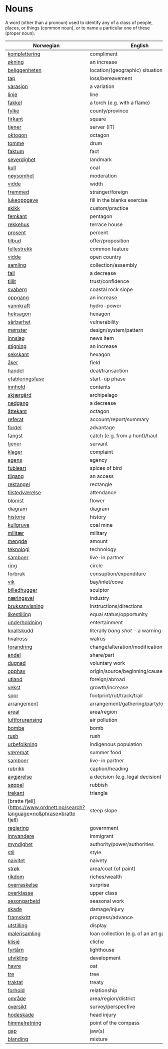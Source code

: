 # Nouns

A word (other than a pronoun) used to identify any of a class of people, places, or things (common noun), or to name a particular one of these (proper noun).

| Norwegian | English | Gender |
| --- | --- | --- |
| [komplettering](https://www.ordnett.no/search?language=no&phrase=komplettering) | compliment | m |
| [økning](https://www.ordnett.no/search?language=no&phrase=økning) | an increase | m |
| [beliggenheten](https://www.ordnett.no/search?language=no&phrase=beliggenheten) | location/(geographic) situation | m/f |
| [tap](https://www.ordnett.no/search?language=no&phrase=tap) | loss/bereavement | i |
| [varasjon](https://www.ordnett.no/search?language=no&phrase=varasjon) | a variation | m |
| [linje](https://www.ordnett.no/search?language=no&phrase=linje) | line | m |
| [fakkel](https://www.ordnett.no/search?language=no&phrase=fakkel) | a torch (e.g. with a flame) | m |
| [fylke](https://www.ordnett.no/search?language=no&phrase=fylke) | county/province | i |
| [firkant](https://www.ordnett.no/search?language=no&phrase=firkant) | square | m |
| [tjener](https://www.ordnett.no/search?language=no&phrase=tjener) | server (IT) | m |
| [oktogon](https://www.ordnett.no/search?language=no&phrase=oktogon) | octagon | m |
| [tomme](https://www.ordnett.no/search?language=no&phrase=tomme) | drum | m |
| [faktum](https://www.ordnett.no/search?language=no&phrase=faktum) | fact | i |
| [severdighet](https://www.ordnett.no/search?language=no&phrase=severdighet) | landmark | m |
| [kull](https://www.ordnett.no/search?language=no&phrase=kull) | coal | i |
| [nøysomhet](https://www.ordnett.no/search?language=no&phrase=nøysomhet) | moderation | m |
| [vidde](https://www.ordnett.no/search?language=no&phrase=vidde) | width | m/f |
| [fremmed](https://www.ordnett.no/search?language=no&phrase=fremmed) | stranger/foreign | m |
| [lukeoppgave](https://www.ordnett.no/search?language=no&phrase=lukeoppgave) | fill in the blanks exercise | m |
| [skikk](https://www.ordnett.no/search?language=no&phrase=skikk) | custom/practice | m |
| [femkant](https://www.ordnett.no/search?language=no&phrase=femkant) | pentagon | m |
| [rekkehus](https://www.ordnett.no/search?language=no&phrase=rekkehus) | terrace house | i |
| [prosent](https://www.ordnett.no/search?language=no&phrase=prosent) | percent | m |
| [tilbud](https://www.ordnett.no/search?language=no&phrase=tilbud) | offer/proposition | i |
| [fellestrekk](https://www.ordnett.no/search?language=no&phrase=fellestrekk) | common feature | i |
| [vidde](https://www.ordnett.no/search?language=no&phrase=vidde) | open country | m |
| [samling](https://www.ordnett.no/search?language=no&phrase=samling) | collection/assembly | m |
| [fall](https://www.ordnett.no/search?language=no&phrase=fall) | a decrease | i |
| [tillit](https://www.ordnett.no/search?language=no&phrase=tillit) | trust/confidence | m |
| [svaberg](https://www.ordnett.no/search?language=no&phrase=svaberg) | coastal rock slope | i |
| [oppgang](https://www.ordnett.no/search?language=no&phrase=oppgang) | an increase | m |
| [vannkraft](https://www.ordnett.no/search?language=no&phrase=vannkraft) | hydro-power | m |
| [heksagon](https://www.ordnett.no/search?language=no&phrase=heksagon) | hexagon | m |
| [sårbarhet](https://www.ordnett.no/search?language=no&phrase=sårbarhet) | vulnerability | m |
| [mønster](https://www.ordnett.no/search?language=no&phrase=mønster) | design/system/pattern | i |
| [innslag](https://www.ordnett.no/search?language=no&phrase=innslag) | news item | i |
| [stigning](https://www.ordnett.no/search?language=no&phrase=stigning) | an increase | m |
| [sekskant](https://www.ordnett.no/search?language=no&phrase=sekskant) | hexagon | m |
| [åker](https://www.ordnett.no/search?language=no&phrase=åker) | field | m |
| [handel](https://www.ordnett.no/search?language=no&phrase=handel) | deal/transaction | m |
| [etableringsfase](https://www.ordnett.no/search?language=no&phrase=etableringsfase) | start-up phase | m |
| [innhold](https://www.ordnett.no/search?language=no&phrase=innhold) | contents | i |
| [skjærgård](https://www.ordnett.no/search?language=no&phrase=skjærgård) | archipelago | m |
| [nedgang](https://www.ordnett.no/search?language=no&phrase=nedgang) | a decrease | m |
| [åttekant](https://www.ordnett.no/search?language=no&phrase=åttekant) | octagon | m |
| [referat](https://www.ordnett.no/search?language=no&phrase=referat) | account/report/summary | i |
| [fordel](https://www.ordnett.no/search?language=no&phrase=fordel) | advantage | m |
| [fangst](https://www.ordnett.no/search?language=no&phrase=fangst) | catch (e.g. from a hunt)/haul | m |
| [tjener](https://www.ordnett.no/search?language=no&phrase=tjener) | servant | m |
| [klager](https://www.ordnett.no/search?language=no&phrase=klager) | complaint | m |
| [agens](https://www.ordnett.no/search?language=no&phrase=agens) | agency | m |
| [fubleart](https://www.ordnett.no/search?language=no&phrase=fubleart) | spices of bird | m/f |
| [tilgang](https://www.ordnett.no/search?language=no&phrase=tilgang) | an access | i |
| [rektangel](https://www.ordnett.no/search?language=no&phrase=rektangel) | rectangle | i |
| [tilstedværelse](https://www.ordnett.no/search?language=no&phrase=tilstedværelse) | attendance | i |
| [blomst](https://www.ordnett.no/search?language=no&phrase=blomst) | flower | m |
| [diagram](https://www.ordnett.no/search?language=no&phrase=diagram) | diagram | i |
| [historie](https://www.ordnett.no/search?language=no&phrase=historie) | history | m/f |
| [kullgruve](https://www.ordnett.no/search?language=no&phrase=kullgruve) | coal mine | m |
| [militær](https://www.ordnett.no/search?language=no&phrase=militær) | military | m |
| [mengde](https://www.ordnett.no/search?language=no&phrase=mengde) | amount | m |
| [teknologi](https://www.ordnett.no/search?language=no&phrase=teknologi) | technology | m |
| [samboer](https://www.ordnett.no/search?language=no&phrase=samboer) | live-in partner | m |
| [ring](https://www.ordnett.no/search?language=no&phrase=ring) | circle | m |
| [forbruk](https://www.ordnett.no/search?language=no&phrase=forbruk) | consuption/expenditure | i |
| [vik](https://www.ordnett.no/search?language=no&phrase=vik) | bay/inlet/cove | m |
| [billedhugger](https://www.ordnett.no/search?language=no&phrase=billedhugger) | sculptor | m |
| [næringsvei](https://www.ordnett.no/search?language=no&phrase=næringsvei) | industry | m |
| [bruksanvisning](https://www.ordnett.no/search?language=no&phrase=bruksanvisning) | instructions/directions | m |
| [likestilling](https://www.ordnett.no/search?language=no&phrase=likestilling) | equal status/opportunity | m |
| [underholdning](https://www.ordnett.no/search?language=no&phrase=underholdning) | entertainment | m |
| [knallskudd](https://www.ordnett.no/search?language=no&phrase=knallskudd) | literally _bang shot_ - a warning shot gun | i |
| [hvalross](https://www.ordnett.no/search?language=no&phrase=hvalross) | walrus | m |
| [forandring](https://www.ordnett.no/search?language=no&phrase=forandring) | change/alteration/modification | m |
| [andel](https://www.ordnett.no/search?language=no&phrase=andel) | share/part | m |
| [dugnad](https://www.ordnett.no/search?language=no&phrase=dugnad) | voluntary work | m |
| [opphav](https://www.ordnett.no/search?language=no&phrase=opphav) | origin/source/beginning/cause | i |
| [utland](https://www.ordnett.no/search?language=no&phrase=utland) | foreign/abroad | m |
| [vekst](https://www.ordnett.no/search?language=no&phrase=vekst) | growth/increase | m |
| [spor](https://www.ordnett.no/search?language=no&phrase=spor) | footprint/rut/track/trail | i |
| [arrangement](https://www.ordnett.no/search?language=no&phrase=arrangement) | arrangement/gathering/party/organisation | i |
| [areal](https://www.ordnett.no/search?language=no&phrase=areal) | area/region | i |
| [luftforurensing](https://www.ordnett.no/search?language=no&phrase=luftforurensing) | air pollution | m |
| [bombe](https://www.ordnett.no/search?language=no&phrase=bombe) | bomb | m |
| [rush](https://www.ordnett.no/search?language=no&phrase=rush) | rush | i |
| [urbefolkning](https://www.ordnett.no/search?language=no&phrase=urbefolkning) | indigenous population | m |
| [væremat](https://www.ordnett.no/search?language=no&phrase=væremat) | summer food | m |
| [samboer](https://www.ordnett.no/search?language=no&phrase=samboer) | live-in partner | m |
| [rubrikk](https://www.ordnett.no/search?language=no&phrase=rubrikk) | caption/heading | m |
| [avgjørelse](https://www.ordnett.no/search?language=no&phrase=avgjørelse) | a decision (e.g. legal decision) | m |
| [søppel](https://www.ordnett.no/search?language=no&phrase=søppel) | rubbish | i |
| [trekant](https://www.ordnett.no/search?language=no&phrase=trekant) | triangle | m |
| [bratte fjell](https://www.ordnett.no/search?language=no&phrase=bratte fjell) | steep slope | m |
| [regjering](https://www.ordnett.no/search?language=no&phrase=regjering) | government | m |
| [innvandere](https://www.ordnett.no/search?language=no&phrase=innvandere) | immigrant | m |
| [myndighet](https://www.ordnett.no/search?language=no&phrase=myndighet) | authority/power/authorities | m |
| [stil](https://www.ordnett.no/search?language=no&phrase=stil) | style | m |
| [naivitet](https://www.ordnett.no/search?language=no&phrase=naivitet) | naivety | m |
| [strøk](https://www.ordnett.no/search?language=no&phrase=strøk) | area/coat (of paint) | i |
| [rikdom](https://www.ordnett.no/search?language=no&phrase=rikdom) | riches/wealth | m |
| [overraskelse](https://www.ordnett.no/search?language=no&phrase=overraskelse) | surprise | m |
| [overklasse](https://www.ordnett.no/search?language=no&phrase=overklasse) | upper class | m |
| [sesongarbeid](https://www.ordnett.no/search?language=no&phrase=sesongarbeid) | seasonal work | i |
| [skade](https://www.ordnett.no/search?language=no&phrase=skade) | damage/injury | m |
| [framskritt](https://www.ordnett.no/search?language=no&phrase=framskritt) | progress/advance | i |
| [utstilling](https://www.ordnett.no/search?language=no&phrase=utstilling) | display | m |
| [malerisamling](https://www.ordnett.no/search?language=no&phrase=malerisamling) | loan collection (e.g. of an art gallery) | m |
| [klisjé](https://www.ordnett.no/search?language=no&phrase=klisjé) | cliche | m |
| [fyrtårn](https://www.ordnett.no/search?language=no&phrase=fyrtårn) | lighthouse | i |
| [utvikling](https://www.ordnett.no/search?language=no&phrase=utvikling) | development | m |
| [havre](https://www.ordnett.no/search?language=no&phrase=havre) | oat | m |
| [tre](https://www.ordnett.no/search?language=no&phrase=tre) | tree | i |
| [traktat](https://www.ordnett.no/search?language=no&phrase=traktat) | treaty | m |
| [forhold](https://www.ordnett.no/search?language=no&phrase=forhold) | relationship | i |
| [område](https://www.ordnett.no/search?language=no&phrase=område) | area/region/district | i |
| [oversikt](https://www.ordnett.no/search?language=no&phrase=oversikt) | survey/perspective | m |
| [hodeskade](https://www.ordnett.no/search?language=no&phrase=hodeskade) | head injury | m |
| [himmelretning](https://www.ordnett.no/search?language=no&phrase=himmelretning) | point of the compass | m |
| [gap](https://www.ordnett.no/search?language=no&phrase=gap) | jaw(s) | m |
| [blanding](https://www.ordnett.no/search?language=no&phrase=blanding) | mixture | m |

